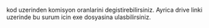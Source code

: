 kod uzerinden komisyon oranlarini degistirebilirsiniz. Ayrica drive linki uzerinde bu surum icin exe dosyasina ulasbilirsiniz. 
